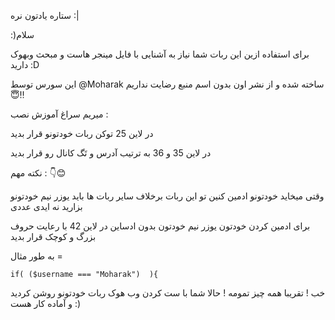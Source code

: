 ستاره یادتون نره :|


:)سلام


برای استفاده ازین این ربات شما نیاز به آشنایی با فایل مینجر هاست و مبحث وبهوک دارید :D

این سورس توسط @Moharak 
ساخته شده و از نشر اون بدون اسم منبع رضایت نداریم 😇‼️

میریم سراغ آموزش نصب :

در لاین 25 توکن ربات خودتونو قرار بدید

در لاین 35 و 36 به ترتیب آدرس و تَگ کانال رو قرار بدید

نکته مهم : 👇😊

وقتی میخاید خودتونو ادمین کنین تو این ربات برخلاف سایر ربات ها باید یوزر نیم خودتونو بزارید نه ایدی عددی 

برای ادمین کردن خودتون یوزر نیم خودتون بدون ادساین در لاین 42 با رعایت حروف بزرگ و کوچک قرار بدید

به طور مثال =

	if( ($username === "Moharak")  ){

خب ! تقریبا همه چیز تمومه ! حالا شما با ست کردن وب هوک ربات خودتونو روشن کردید و آماده کار هست :)
